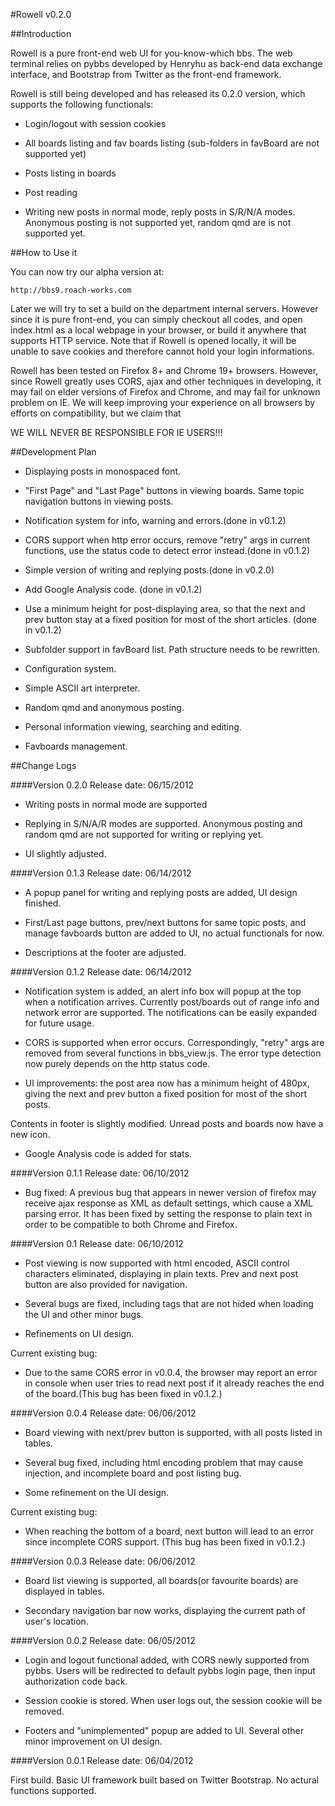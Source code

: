 #Rowell v0.2.0

##Introduction

Rowell is a pure front-end web UI for you-know-which bbs. The web terminal relies on pybbs developed by Henryhu as back-end data exchange interface, and
Bootstrap from Twitter as the front-end framework. 

Rowell is still being developed and has released its 0.2.0 version, which supports the following functionals:

* Login/logout with session cookies

* All boards listing and fav boards listing (sub-folders in favBoard are not supported yet)

* Posts listing in boards

* Post reading

* Writing new posts in normal mode, reply posts in S/R/N/A modes. Anonymous posting is not supported yet, random qmd are is not supported yet.


##How to Use it

You can now try our alpha version at:

    http://bbs9.roach-works.com

Later we will try to set a build on the department internal servers. However since it is pure front-end, you can simply checkout all codes, and open index.html as a local webpage in your browser, or build it anywhere that supports HTTP service. Note that if Rowell is opened locally, it will be unable to save cookies and therefore cannot hold your login informations.

Rowell has been tested on Firefox 8+ and Chrome 19+ browsers. However, since Rowell greatly uses CORS, ajax and other techniques in developing, it may fail on elder versions of Firefox and Chrome, and may fail for unknown problem on IE. We will keep improving your experience on all browsers by efforts on compatibility, but we claim that 

WE WILL NEVER BE RESPONSIBLE FOR IE USERS!!!

##Development Plan

* Displaying posts in monospaced font.

* "First Page" and "Last Page" buttons in viewing boards. Same topic navigation buttons in viewing posts.

* Notification system for info, warning and errors.(done in v0.1.2)

* CORS support when http error occurs, remove "retry" args in current functions, use the status code to detect error instead.(done in v0.1.2)

* Simple version of writing and replying posts.(done in v0.2.0)

* Add Google Analysis code. (done in v0.1.2)

* Use a minimum height for post-displaying area, so that the next and prev button stay at a fixed position for most of the short articles. (done in v0.1.2)

* Subfolder support in favBoard list. Path structure needs to be rewritten.

* Configuration system.

* Simple ASCII art interpreter.

* Random qmd and anonymous posting.

* Personal information viewing, searching and editing.

* Favboards management.

##Change Logs

####Version 0.2.0
Release date: 06/15/2012

* Writing posts in normal mode are supported

* Replying in S/N/A/R modes are supported. Anonymous posting and random qmd are not supported for writing or replying yet.

* UI slightly adjusted.

####Version 0.1.3
Release date: 06/14/2012

* A popup panel for writing and replying posts are added, UI design finished.

* First/Last page buttons, prev/next buttons for same topic posts, and manage favboards button are added to UI, no actual functionals for now.

* Descriptions at the footer are adjusted.

####Version 0.1.2
Release date: 06/14/2012

*  Notification system is added, an alert info box will popup at the top when a notification arrives. Currently post/boards out of range info and network error are supported. The notifications can be easily expanded for future usage.

* CORS is supported when error occurs. Correspondingly, "retry" args are removed from several functions in bbs_view.js. The error type detection now purely depends on the http status code.

* UI improvements: the post area now has a minimum height of 480px, giving the next and prev button a fixed position for most of the short
posts. 
Contents in footer is slightly modified. Unread posts and boards now have a new icon.

* Google Analysis code is added for stats.

####Version 0.1.1
Release date: 06/10/2012

* Bug fixed: A previous bug that appears in newer version of firefox may receive ajax response as XML as default settings, which cause a XML parsing error. It has been fixed by setting the response to plain text in order to be compatible to both Chrome and Firefox.

####Version 0.1
Release date: 06/10/2012

* Post viewing is now supported with html encoded, ASCII control characters eliminated, displaying in plain texts. Prev and next post button are also provided for navigation.

* Several bugs are fixed, including tags that are not hided when loading the UI and other minor bugs.

* Refinements on UI design.

Current existing bug:

* Due to the same CORS error in v0.0.4, the browser may report an error in console when user tries to read next post if it already reaches the end of the board.(This bug has been fixed in v0.1.2.)

####Version 0.0.4
Release date: 06/06/2012

* Board viewing with next/prev button is supported, with all posts listed in tables.

* Several bug fixed, including html encoding problem that may cause injection, and incomplete board and post listing bug.

* Some refinement on the UI design.

Current existing bug:

* When reaching the bottom of a board, next button will lead to an error since incomplete CORS support. (This bug has been fixed in v0.1.2.)

####Version 0.0.3
Release date: 06/06/2012

* Board list viewing is supported, all boards(or favourite boards) are displayed in tables.

* Secondary navigation bar now works, displaying the current path of user's location.

####Version 0.0.2
Release date: 06/05/2012

* Login and logout functional added, with CORS newly supported from pybbs. Users will be redirected to default pybbs login page, then input authorization code back. 

* Session cookie is stored. When user logs out, the session cookie will be removed.

* Footers and "unimplemented" popup are added to UI. Several other minor improvement on UI design.


####Version 0.0.1
Release date: 06/04/2012

First build. Basic UI framework built based on Twitter Bootstrap. No actural functions supported.

